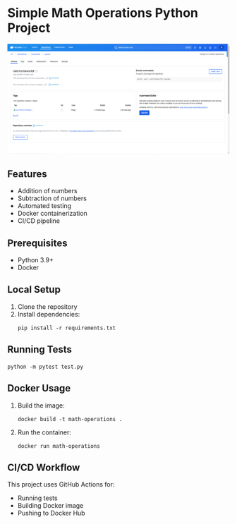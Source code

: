 # Simple Math Operations Python Project

![Docker Hub Image](dockerhub.png)

## Features
- Addition of numbers
- Subtraction of numbers
- Automated testing
- Docker containerization
- CI/CD pipeline

## Prerequisites
- Python 3.9+
- Docker

## Local Setup
1. Clone the repository
2. Install dependencies:
   ```
   pip install -r requirements.txt
   ```

## Running Tests
```
python -m pytest test.py
```

## Docker Usage
1. Build the image:
   ```
   docker build -t math-operations .
   ```
2. Run the container:
   ```
   docker run math-operations
   ```

## CI/CD Workflow
This project uses GitHub Actions for:
- Running tests
- Building Docker image
- Pushing to Docker Hub

